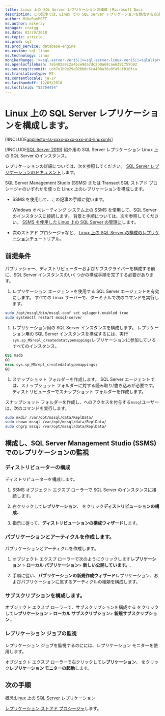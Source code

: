 ```yaml
---
title: Linux 上の SQL Server レプリケーションの構成 |Microsoft Docs
description: この記事では、Linux での SQL Server レプリケーションを構成する方法について説明します。
author: MikeRayMSFT
ms.author: mikeray
manager: craigg
ms.date: 03/20/2018
ms.topic: article
ms.prod: sql
ms.prod_service: database-engine
ms.custom: sql-linux
ms.technology: linux
monikerRange: '>=sql-server-ver15||>=sql-server-linux-ver15||=sqlallproducts-allversions'
ms.openlocfilehash: 7ab482a9c2a4bce9da7dc2b0a68cae6391759b92
ms.sourcegitcommit: ceb7e1b9e29e02bb0c6ca400a36e0fa9cf010fca
ms.translationtype: MT
ms.contentlocale: ja-JP
ms.lasthandoff: 12/03/2018
ms.locfileid: "52754454"
---
```

# <a name="configure-sql-server-replication-on-linux"></a>Linux 上の SQL Server レプリケーションを構成します。

[!INCLUDE[appliesto-ss-xxxx-xxxx-xxx-md-linuxonly](../includes/appliesto-ss-xxxx-xxxx-xxx-md-linuxonly.md)]

[!INCLUDE[SQL Server 2019](../includes/sssqlv15-md.md)] 紹介用の SQL Server レプリケーション Linux 上の SQL Server のインスタンス。

レプリケーションの詳細については、次を参照してください。 [SQL Server レプリケーションのドキュメント](../relational-databases/replication/sql-server-replication.md)します。

SQL Server Management Studio (SSMS) または Transact SQL ストアド プロシージャのいずれかを使った Linux 上のレプリケーションを構成します。

* SSMS を使用して、この記事の手順に従います。

  Windows オペレーティング システム上の SSMS を使用して、SQL Server のインスタンスに接続します。 背景と手順については、次を参照してください。 [SSMS を使用した Linux 上の SQL Server の管理に](./sql-server-linux-manage-ssms.md)します。
  
* 次のストアド プロシージャなど、 [Linux 上の SQL Server の構成のレプリケーション](sql-server-linux-replication-tutorial-tsql.md)チュートリアル。

## <a name="prerequisites"></a>前提条件

パブリッシャー、ディストリビューターおよびサブスクライバーを構成する前に、SQL Server インスタンスのいくつかの構成手順を完了する必要があります。

1. レプリケーション エージェントを使用する SQL Server エージェントを有効にします。 すべての Linux サーバーで、ターミナルで次のコマンドを実行します。

  ```bash
  sudo /opt/mssql/bin/mssql-conf set sqlagent.enabled true
  sudo systemctl restart mssql-server
  ```

1. レプリケーション用の SQL Server インスタンスを構成します。 レプリケーション用の SQL Server インスタンスを構成するには、実行`sys.sp_MSrepl_createdatatypemappings`レプリケーションに参加しているすべてのインスタンス。

  ```sql
  USE msdb
  GO
  exec sys.sp_MSrepl_createdatatypemappings;
  GO
  ```

1. スナップショット フォルダーを作成します。 SQL Server エージェントでは、スナップショット フォルダーに対する読み取り/書き込みが必要です。 ディストリビューターでスナップショット フォルダーを作成します。

  スナップショット フォルダーを作成し、へのアクセスを付与する`mssql`ユーザーは、次のコマンドを実行します。

  ```bash
  sudo mkdir /var/opt/mssql/data/ReplData/
  sudo chown mssql /var/opt/mssql/data/ReplData/
  sudo chgrp mssql /var/opt/mssql/data/ReplData/
  ```

## <a name="configure-and-monitor-replication-with-sql-server-management-studio-ssms"></a>構成し、SQL Server Management Studio (SSMS) でのレプリケーションの監視

### <a name="configure-the-distributor"></a>ディストリビューターの構成
  
ディストリビューターを構成します。 

1. SSMS オブジェクト エクスプ ローラーで SQL Server のインスタンスに接続します。

1. 右クリックして**レプリケーション**、 をクリック**ディストリビューションの構成.**.

1. 指示に従って、**ディストリビューションの構成ウィザード**します。

### <a name="create-publication-and-articles"></a>パブリケーションとアーティクルを作成します。

パブリケーションとアーティクルを作成します。

1. オブジェクト エクスプ ローラーで次のようにクリックします**レプリケーション** > **ローカル パブリケーション**> **新しい公開しています。**.

1. 手順に従い、**パブリケーションの新規作成ウィザード**レプリケーション、およびパブリケーションに属するアーティクルの種類を構成します。

### <a name="configure-the-subscription"></a>サブスクリプションを構成します。

オブジェクト エクスプ ローラーで、サブスクリプションを構成する をクリックして**レプリケーション** > **ローカル サブスクリプション**> **新規サブスクリプション.**.

### <a name="monitor-replication-jobs"></a>レプリケーション ジョブの監視

レプリケーション ジョブを監視するのにには、レプリケーション モニターを使用します。

オブジェクト エクスプ ローラーで右クリックして**レプリケーション**、 をクリック**レプリケーション モニターの起動**します。

## <a name="next-steps"></a>次の手順

[概念:Linux 上の SQL Server レプリケーション](sql-server-linux-replication.md)

[レプリケーション ストアド プロシージャ](../relational-databases/system-stored-procedures/replication-stored-procedures-transact-sql.md)します。
